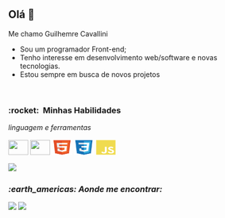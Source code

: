 ## Olá 👋

<p>Me chamo Guilhemre Cavallini<p>

<ul>
<li> Sou um programador Front-end;
<li> Tenho interesse em desenvolvimento web/software e novas tecnologias.
<li> Estou sempre em busca de novos projetos
</ul>

<br>

<h3> :rocket: &nbsp;Minhas Habilidades </h3>
<i>linguagem e ferramentas<i>

<br>
<br>

<div style="display: inline_block">
  <img align="center" height="30" width="40" src="https://cdn.jsdelivr.net/gh/devicons/devicon/icons/vscode/vscode-original.svg" />
  <img align="center" height="30" width="40" src="https://cdn.jsdelivr.net/gh/devicons/devicon/icons/figma/figma-original.svg" />
  <img align="center" alt="Rafa-HTML" height="30" width="40" src="https://raw.githubusercontent.com/devicons/devicon/master/icons/html5/html5-original.svg">
  <img align="center" alt="Rafa-CSS" height="30" width="40" src="https://raw.githubusercontent.com/devicons/devicon/master/icons/css3/css3-original.svg">
  <img align="center" alt="Rafa-Js" height="30" width="40" src="https://raw.githubusercontent.com/devicons/devicon/master/icons/javascript/javascript-plain.svg">
</div>
<br>
 
<img height="180em" src="https://github-readme-stats.vercel.app/api/top-langs/?username=guicavallini&layout=compact&langs_count=7&theme=dark"/>

<h3> :earth_americas: Aonde me encontrar: </h3> 

  <a href="https://www.linkedin.com/in/guilherme-augusto-cavallini/" target="_blank"><img src="https://img.shields.io/badge/-LinkedIn-%230077B5?style=for-the-badge&logo=linkedin&logoColor=white" target="_blank"></a> 
  <a href = "mailto:guilhermeaugustocavallini@gmail.com"><img src="https://img.shields.io/badge/-Gmail-%23333?style=for-the-badge&logo=gmail&logoColor=white" target="_blank"></a>

